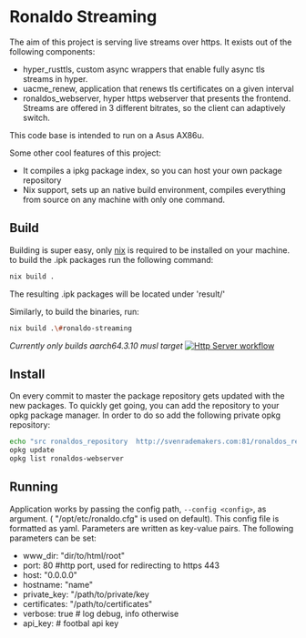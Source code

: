 # Ronaldo Streaming

The aim of this project is serving live streams over https. It exists out of the following components:
* hyper_rusttls, custom async wrappers that enable fully async tls streams in hyper.
* uacme_renew, application that renews tls certificates on a given interval
* ronaldos_webserver, hyper https webserver that presents the frontend.
  Streams are offered in 3 different bitrates, so the client can adaptively
  switch.

This code base is intended to run on a Asus AX86u.

Some other cool features of this project:
* It compiles a ipkg package index, so you can host your own package repository
* Nix support, sets up an native build environment, compiles everything from
  source on any machine with only one command.

## Build

Building is super easy, only [nix](https://nixos.org/download.html) is required to be installed on your machine.
to build the .ipk packages run the following command:

```bash
nix build .
```

The resulting .ipk packages will be located under 'result/'

Similarly, to build the binaries, run:

```bash
nix build .\#ronaldo-streaming
```

_Currently only builds aarch64.3.10 musl target_
[![Http Server workflow](https://github.com/svenrademakers/jel/actions/workflows/main.yml/badge.svg?branch=master)](https://github.com/svenrademakers/jel/actions/workflows/main.yml)

## Install

On every commit to master the package repository gets updated with the new packages.
To quickly get going, you can add the repository to your opkg package manager. In order to do so add the following private opkg repository:

```bash
echo "src ronaldos_repository  http://svenrademakers.com:81/ronaldos_repository" >> /opt/etc/opkg.conf
opkg update
opkg list ronaldos-webserver
```

## Running

Application works by passing the config path, `--config <config>`, as argument. ( "/opt/etc/ronaldo.cfg" is used on default). This config file is formatted as yaml. Parameters are written as key-value pairs.
The following parameters can be set:
- www_dir: "dir/to/html/root"
- port: 80 #http port, used for redirecting to https 443
- host: "0.0.0.0"
- hostname: "name"
- private_key: "/path/to/private/key
- certificates: "/path/to/certificates"
- verbose: true # log debug, info otherwise
- api_key: # footbal api key
